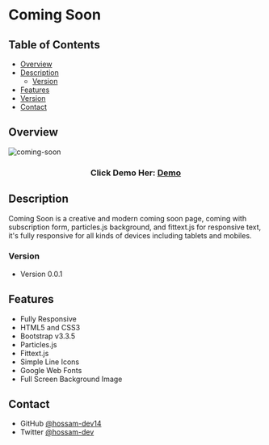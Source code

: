 <!-- The Header -->
<h1 align="">Coming Soon</h1>

<!-- TABLE OF CONTENTS -->

## Table of Contents

- [Overview](#overview)
- [Description](#description)
  - [Version](#version)
- [Features](#features)
- [Version](#version)
- [Contact](#contact)


<!-- Overview -->
## Overview

<!-- ScreenShote -->
![coming-soon](https://user-images.githubusercontent.com/73648971/113672496-c5fbf880-96af-11eb-8c37-9484fcd89f90.png)

<h3 align="center">
  Click Demo Her:
    <a href="https://coming-soon-dev14.netlify.app">
      Demo
    </a>
</h3>
 
  
<!-- Description -->
## Description

Coming Soon is a creative and modern coming soon page, coming with subscription form, particles.js background, and fittext.js for responsive text, it's fully responsive for all kinds of devices including tablets and mobiles.

<!-- Version -->
### Version
 - Version 0.0.1

 
<!-- Features -->
## Features
 - Fully Responsive
 - HTML5 and CSS3
 - Bootstrap v3.3.5
 - Particles.js
 - Fittext.js
 - Simple Line Icons
 - Google Web Fonts
 - Full Screen Background Image


<!-- Contact -->
## Contact

- GitHub [@hossam-dev14](https://github.com/hossam-dev14)
- Twitter [@hossam-dev](https://twitter.com/hossam-dev)


